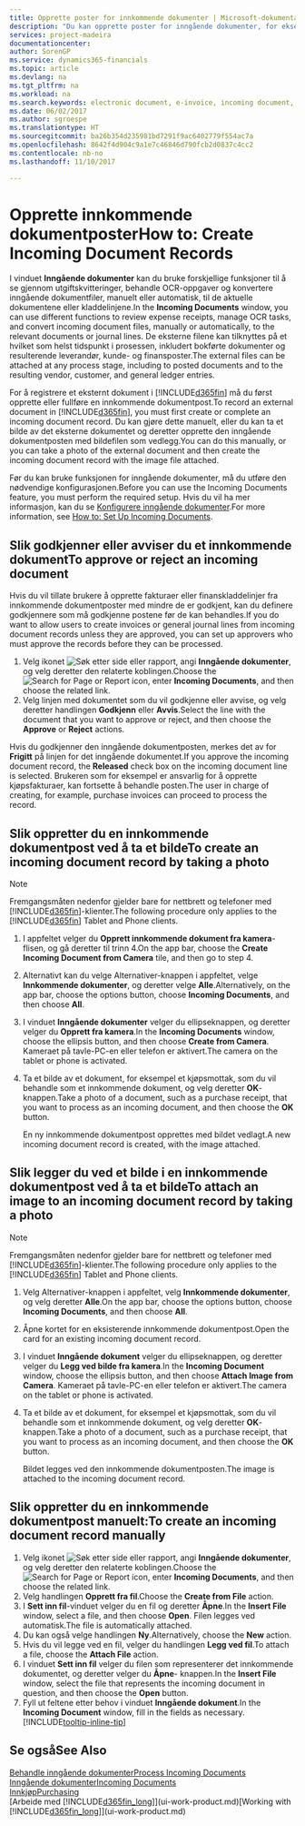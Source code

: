 ```yaml
---
title: Opprette poster for innkommende dokumenter | Microsoft-dokumentasjon
description: "Du kan opprette poster for inngående dokumenter, for eksempel e-fakturaer, og behandle OCR-oppgaver, e-handel og dokumentutveksling."
services: project-madeira
documentationcenter: 
author: SorenGP
ms.service: dynamics365-financials
ms.topic: article
ms.devlang: na
ms.tgt_pltfrm: na
ms.workload: na
ms.search.keywords: electronic document, e-invoice, incoming document, OCR, ecommerce, document exchange, import invoice
ms.date: 06/02/2017
ms.author: sgroespe
ms.translationtype: HT
ms.sourcegitcommit: ba26b354d235981bd7291f9ac6402779f554ac7a
ms.openlocfilehash: 8642f4d904c9a1e7c46846d790fcb2d0837c4cc2
ms.contentlocale: nb-no
ms.lasthandoff: 11/10/2017

---
```

# <a name="how-to-create-incoming-document-records"></a><span data-ttu-id="3de96-103">Opprette innkommende dokumentposter</span><span class="sxs-lookup"><span data-stu-id="3de96-103">How to: Create Incoming Document Records</span></span>
<span data-ttu-id="3de96-104">I vinduet **Inngående dokumenter** kan du bruke forskjellige funksjoner til å se gjennom utgiftskvitteringer, behandle OCR-oppgaver og konvertere inngående dokumentfiler, manuelt eller automatisk, til de aktuelle dokumentene eller kladdelinjene.</span><span class="sxs-lookup"><span data-stu-id="3de96-104">In the **Incoming Documents** window, you can use different functions to review expense receipts, manage OCR tasks, and convert incoming document files, manually or automatically, to the relevant documents or journal lines.</span></span> <span data-ttu-id="3de96-105">De eksterne filene kan tilknyttes på et hvilket som helst tidspunkt i prosessen, inkludert bokførte dokumenter og resulterende leverandør, kunde- og finansposter.</span><span class="sxs-lookup"><span data-stu-id="3de96-105">The external files can be attached at any process stage, including to posted documents and to the resulting vendor, customer, and general ledger entries.</span></span>

<span data-ttu-id="3de96-106">For å registrere et eksternt dokument i [!INCLUDE[d365fin](includes/d365fin_md.md)] må du først opprette eller fullføre en innkommende dokumentpost.</span><span class="sxs-lookup"><span data-stu-id="3de96-106">To record an external document in [!INCLUDE[d365fin](includes/d365fin_md.md)], you must first create or complete an incoming document record.</span></span> <span data-ttu-id="3de96-107">Du kan gjøre dette manuelt, eller du kan ta et bilde av det eksterne dokumentet og deretter opprette den inngående dokumentposten med bildefilen som vedlegg.</span><span class="sxs-lookup"><span data-stu-id="3de96-107">You can do this manually, or you can take a photo of the external document and then create the incoming document record with the image file attached.</span></span>

<span data-ttu-id="3de96-108">Før du kan bruke funksjonen for inngående dokumenter, må du utføre den nødvendige konfigurasjonen.</span><span class="sxs-lookup"><span data-stu-id="3de96-108">Before you can use the Incoming Documents feature, you must perform the required setup.</span></span> <span data-ttu-id="3de96-109">Hvis du vil ha mer informasjon, kan du se [Konfigurere inngående dokumenter](across-how-setup-income-documents.md).</span><span class="sxs-lookup"><span data-stu-id="3de96-109">For more information, see [How to: Set Up Incoming Documents](across-how-setup-income-documents.md).</span></span>

## <a name="to-approve-or-reject-an-incoming-document"></a><span data-ttu-id="3de96-110">Slik godkjenner eller avviser du et innkommende dokument</span><span class="sxs-lookup"><span data-stu-id="3de96-110">To approve or reject an incoming document</span></span>
<span data-ttu-id="3de96-111">Hvis du vil tillate brukere å opprette fakturaer eller finanskladdelinjer fra innkommende dokumentposter med mindre de er godkjent, kan du definere godkjennere som må godkjenne postene før de kan behandles.</span><span class="sxs-lookup"><span data-stu-id="3de96-111">If you do want to allow users to create invoices or general journal lines from incoming document records unless they are approved, you can set up approvers who must approve the records before they can be processed.</span></span>

1. <span data-ttu-id="3de96-112">Velg ikonet ![Søk etter side eller rapport](media/ui-search/search_small.png "Søk etter side eller rapport"), angi **Inngående dokumenter**, og velg deretter den relaterte koblingen.</span><span class="sxs-lookup"><span data-stu-id="3de96-112">Choose the ![Search for Page or Report](media/ui-search/search_small.png "Search for Page or Report icon") icon, enter **Incoming Documents**, and then choose the related link.</span></span>
2. <span data-ttu-id="3de96-113">Velg linjen med dokumentet som du vil godkjenne eller avvise, og velg deretter handlingen **Godkjenn** eller **Avvis**.</span><span class="sxs-lookup"><span data-stu-id="3de96-113">Select the line with the document that you want to approve or reject, and then choose the **Approve** or **Reject** actions.</span></span>

<span data-ttu-id="3de96-114">Hvis du godkjenner den inngående dokumentposten, merkes det av for **Frigitt** på linjen for det inngående dokumentet.</span><span class="sxs-lookup"><span data-stu-id="3de96-114">If you approve the incoming document record, the **Released** check box on the incoming document line is selected.</span></span> <span data-ttu-id="3de96-115">Brukeren som for eksempel er ansvarlig for å opprette kjøpsfakturaer, kan fortsette å behandle posten.</span><span class="sxs-lookup"><span data-stu-id="3de96-115">The user in charge of creating, for example, purchase invoices can proceed to process the record.</span></span>

## <a name="to-create-an-incoming-document-record-by-taking-a-photo"></a><span data-ttu-id="3de96-116">Slik oppretter du en innkommende dokumentpost ved å ta et bilde</span><span class="sxs-lookup"><span data-stu-id="3de96-116">To create an incoming document record by taking a photo</span></span>
> [!NOTE]  
>   <span data-ttu-id="3de96-117">Fremgangsmåten nedenfor gjelder bare for nettbrett og telefoner med [!INCLUDE[d365fin](includes/d365fin_md.md)]-klienter.</span><span class="sxs-lookup"><span data-stu-id="3de96-117">The following procedure only applies to the [!INCLUDE[d365fin](includes/d365fin_md.md)] Tablet and Phone clients.</span></span>

1. <span data-ttu-id="3de96-118">I appfeltet velger du **Opprett innkommende dokument fra kamera**-flisen, og gå deretter til trinn 4.</span><span class="sxs-lookup"><span data-stu-id="3de96-118">On the app bar, choose the **Create Incoming Document from Camera** tile, and then go to step 4.</span></span>
2. <span data-ttu-id="3de96-119">Alternativt kan du velge Alternativer-knappen i appfeltet, velge **Innkommende dokumenter**, og deretter velge **Alle**.</span><span class="sxs-lookup"><span data-stu-id="3de96-119">Alternatively, on the app bar, choose the options button, choose **Incoming Documents**, and then choose **All**.</span></span>
3. <span data-ttu-id="3de96-120">I vinduet **Inngående dokumenter** velger du ellipseknappen, og deretter velger du **Opprett fra kamera**.</span><span class="sxs-lookup"><span data-stu-id="3de96-120">In the **Incoming Documents** window, choose the ellipsis button, and then choose **Create from Camera**.</span></span> <span data-ttu-id="3de96-121">Kameraet på tavle-PC-en eller telefon er aktivert.</span><span class="sxs-lookup"><span data-stu-id="3de96-121">The camera on the tablet or phone is activated.</span></span>
4. <span data-ttu-id="3de96-122">Ta et bilde av et dokument, for eksempel et kjøpsmottak, som du vil behandle som et innkommende dokument, og velg deretter **OK**-knappen.</span><span class="sxs-lookup"><span data-stu-id="3de96-122">Take a photo of a document, such as a purchase receipt, that you want to process as an incoming document, and then choose the **OK** button.</span></span>

    <span data-ttu-id="3de96-123">En ny innkommende dokumentpost opprettes med bildet vedlagt.</span><span class="sxs-lookup"><span data-stu-id="3de96-123">A new incoming document record is created, with the image attached.</span></span>

## <a name="to-attach-an-image-to-an-incoming-document-record-by-taking-a-photo"></a><span data-ttu-id="3de96-124">Slik legger du ved et bilde i en innkommende dokumentpost ved å ta et bilde</span><span class="sxs-lookup"><span data-stu-id="3de96-124">To attach an image to an incoming document record by taking a photo</span></span>
> [!NOTE]  
>   <span data-ttu-id="3de96-125">Fremgangsmåten nedenfor gjelder bare for nettbrett og telefoner med [!INCLUDE[d365fin](includes/d365fin_md.md)]-klienter.</span><span class="sxs-lookup"><span data-stu-id="3de96-125">The following procedure only applies to the [!INCLUDE[d365fin](includes/d365fin_md.md)] Tablet and Phone clients.</span></span>

1. <span data-ttu-id="3de96-126">Velg Alternativer-knappen i appfeltet, velg **Innkommende dokumenter**, og velg deretter **Alle**.</span><span class="sxs-lookup"><span data-stu-id="3de96-126">On the app bar, choose the options button, choose **Incoming Documents**, and then choose **All**.</span></span>
2. <span data-ttu-id="3de96-127">Åpne kortet for en eksisterende innkommende dokumentpost.</span><span class="sxs-lookup"><span data-stu-id="3de96-127">Open the card for an existing incoming document record.</span></span>
3. <span data-ttu-id="3de96-128">I vinduet **Inngående dokument** velger du ellipseknappen, og deretter velger du **Legg ved bilde fra kamera**.</span><span class="sxs-lookup"><span data-stu-id="3de96-128">In the **Incoming Document** window, choose the ellipsis button, and then choose **Attach Image from Camera**.</span></span> <span data-ttu-id="3de96-129">Kameraet på tavle-PC-en eller telefon er aktivert.</span><span class="sxs-lookup"><span data-stu-id="3de96-129">The camera on the tablet or phone is activated.</span></span>
4. <span data-ttu-id="3de96-130">Ta et bilde av et dokument, for eksempel et kjøpsmottak, som du vil behandle som et innkommende dokument, og velg deretter **OK**-knappen.</span><span class="sxs-lookup"><span data-stu-id="3de96-130">Take a photo of a document, such as a purchase receipt, that you want to process as an incoming document, and then choose the **OK** button.</span></span>

    <span data-ttu-id="3de96-131">Bildet legges ved den innkommende dokumentposten.</span><span class="sxs-lookup"><span data-stu-id="3de96-131">The image is attached to the incoming document record.</span></span>

## <a name="to-create-an-incoming-document-record-manually"></a><span data-ttu-id="3de96-132">Slik oppretter du en innkommende dokumentpost manuelt:</span><span class="sxs-lookup"><span data-stu-id="3de96-132">To create an incoming document record manually</span></span>
1. <span data-ttu-id="3de96-133">Velg ikonet ![Søk etter side eller rapport](media/ui-search/search_small.png "Søk etter side eller rapport"), angi **Inngående dokumenter**, og velg deretter den relaterte koblingen.</span><span class="sxs-lookup"><span data-stu-id="3de96-133">Choose the ![Search for Page or Report](media/ui-search/search_small.png "Search for Page or Report icon") icon, enter **Incoming Documents**, and then choose the related link.</span></span>
2. <span data-ttu-id="3de96-134">Velg handlingen **Opprett fra fil**.</span><span class="sxs-lookup"><span data-stu-id="3de96-134">Choose the **Create from File** action.</span></span>  
3. <span data-ttu-id="3de96-135">I **Sett inn fil**-vinduet velger du en fil og deretter **Åpne**.</span><span class="sxs-lookup"><span data-stu-id="3de96-135">In the **Insert File** window, select a file, and then choose **Open**.</span></span> <span data-ttu-id="3de96-136">Filen legges ved automatisk.</span><span class="sxs-lookup"><span data-stu-id="3de96-136">The file is automatically attached.</span></span>
4. <span data-ttu-id="3de96-137">Du kan også velge handlingen **Ny**.</span><span class="sxs-lookup"><span data-stu-id="3de96-137">Alternatively, choose the **New** action.</span></span>
5. <span data-ttu-id="3de96-138">Hvis du vil legge ved en fil, velger du handlingen **Legg ved fil**.</span><span class="sxs-lookup"><span data-stu-id="3de96-138">To attach a file, choose the **Attach File** action.</span></span>
6. <span data-ttu-id="3de96-139">I vinduet **Sett inn fil** velger du filen som representerer det innkommende dokumentet, og deretter velger du **Åpne**- knappen.</span><span class="sxs-lookup"><span data-stu-id="3de96-139">In the **Insert File** window, select the file that represents the incoming document in question, and then choose the **Open** button.</span></span>
7. <span data-ttu-id="3de96-140">Fyll ut feltene etter behov i vinduet **Inngående dokument**.</span><span class="sxs-lookup"><span data-stu-id="3de96-140">In the **Incoming Document** window, fill in the fields as necessary.</span></span> [!INCLUDE[tooltip-inline-tip](includes/tooltip-inline-tip_md.md)]

## <a name="see-also"></a><span data-ttu-id="3de96-141">Se også</span><span class="sxs-lookup"><span data-stu-id="3de96-141">See Also</span></span>
[<span data-ttu-id="3de96-142">Behandle inngående dokumenter</span><span class="sxs-lookup"><span data-stu-id="3de96-142">Process Incoming Documents</span></span>](across-process-income-documents.md)  
[<span data-ttu-id="3de96-143">Inngående dokumenter</span><span class="sxs-lookup"><span data-stu-id="3de96-143">Incoming Documents</span></span>](across-income-documents.md)  
[<span data-ttu-id="3de96-144">Innkjøp</span><span class="sxs-lookup"><span data-stu-id="3de96-144">Purchasing</span></span>](purchasing-manage-purchasing.md)  
<span data-ttu-id="3de96-145">[Arbeide med [!INCLUDE[d365fin_long](includes/d365fin_long_md.md)]](ui-work-product.md)</span><span class="sxs-lookup"><span data-stu-id="3de96-145">[Working with [!INCLUDE[d365fin_long](includes/d365fin_long_md.md)]](ui-work-product.md)</span></span>

